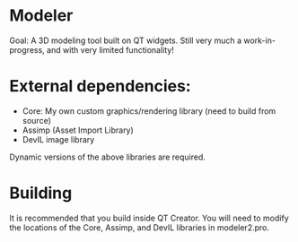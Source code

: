 # Modeler
Goal: A 3D modeling tool built on QT widgets. Still very much a work-in-progress, and with very limited functionality!

# External dependencies:

- Core: My own custom graphics/rendering library (need to build from source)
- Assimp (Asset Import Library)
- DevIL image library

Dynamic versions of the above libraries are required.

# Building

It is recommended that you build inside QT Creator. You will need to modify the locations of the Core, Assimp, and DevIL libraries in modeler2.pro. 

